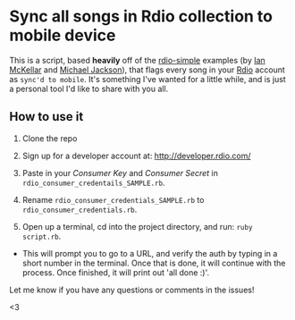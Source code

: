 # Sync all songs in Rdio collection to mobile device

This is a script, based **heavily** off of the [rdio-simple](github.com/rdio/rdio-simple) examples (by [Ian McKellar](https://github.com/ianloic) and [Michael Jackson](https://github.com/mjijackson)), that flags every song in your [Rdio](http://rd.io) account as `sync'd to mobile`. It's something I've wanted for a little while, and is just a personal tool I'd like to share with you all.

## How to use it

1. Clone the repo

2. Sign up for a developer account at: http://developer.rdio.com/

3. Paste in your *Consumer Key* and *Consumer Secret* in `rdio_consumer_credentails_SAMPLE.rb`.

3. Rename `rdio_consumer_credentials_SAMPLE.rb` to `rdio_consumer_credentials.rb`.

4. Open up a terminal, cd into the project directory, and run: `ruby script.rb`.

  - This will prompt you to go to a URL, and verify the auth by typing in a short number in the terminal. Once that is done, it will continue with the process. Once finished, it will print out 'all done :)'.

Let me know if you have any questions or comments in the issues!

<3
